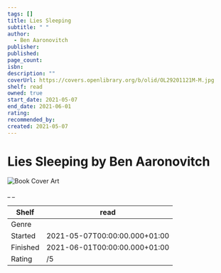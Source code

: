 ```yaml
---
tags: []
title: Lies Sleeping
subtitle: " "
author:
  - Ben Aaronovitch
publisher: 
published: 
page_count: 
isbn: 
description: ""
coverUrl: https://covers.openlibrary.org/b/olid/OL29201121M-M.jpg
shelf: read
owned: true
start_date: 2021-05-07
end_date: 2021-06-01
rating: 
recommended_by: 
created: 2021-05-07
---
```


# Lies Sleeping by Ben Aaronovitch

![Book Cover Art](https://covers.openlibrary.org/b/olid/OL29201121M-M.jpg)

_ _

| Shelf | read |
| --- | --- |
| Genre |  |
| Started | 2021-05-07T00:00:00.000+01:00 |
| Finished | 2021-06-01T00:00:00.000+01:00 |
| Rating | /5 |


